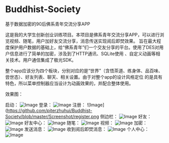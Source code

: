 # Buddhist-Society
基于数据加密的90后佛系青年交流分享APP 

这是我的大学生创新创业训练项目。本项目是佛系青年交流分享APP，可以进行浏览视频、随笔，用户加好友交流分享，消息传送实现阅后即焚效果。
旨在最大程度保护用户数据的基础上，给“佛系青年”们一个交友分享的平台。使用了DES对用户信息进行了简单的加密，涉及到了HTTP通讯、SQLite使用
、自定义动画等相关技术。用户通信集成了极光SDK。

整个app应该分为四个板块，分别对应的是“世界”（含悟茶道、练身体、品百味、尝世态）、好友列表、聊天、相关设置。由于对整个app的设计风格定位
的是具有特色，所以菜单控制器应当设计为动画效果的，并配合整体使用。


效果图：

启动：
![Image](https://github.com/piterzhuhui/Buddhist-Society/blob/master/Screenshot/%E5%90%AF%E5%8A%A82.png)
登录：
![Image](https://github.com/piterzhuhui/Buddhist-Society/blob/master/Screenshot/login.png)
注册：
![Image](https://github.com/piterzhuhui/Buddhist-Society/blob/master/Screenshot/register.png
侧边栏：
![Image](https://github.com/piterzhuhui/Buddhist-Society/blob/master/Screenshot/%E4%BE%A7%E8%BE%B9.png)
好友：
![Image](https://github.com/piterzhuhui/Buddhist-Society/blob/master/Screenshot/%E5%A5%BD%E5%8F%8B.png)
好友中心：
![Image](https://github.com/piterzhuhui/Buddhist-Society/blob/master/Screenshot/%E5%A5%BD%E5%8F%8B%E4%B8%AD%E5%BF%83.png)
随笔：
![Image](https://github.com/piterzhuhui/Buddhist-Society/blob/master/Screenshot/%E9%9A%8F%E7%AC%94.png)
视频：
![Image](https://github.com/piterzhuhui/Buddhist-Society/blob/master/Screenshot/%E8%A7%86%E9%A2%91.png)
加密：
![Image](https://github.com/piterzhuhui/Buddhist-Society/blob/master/Screenshot/%E5%8A%A0%E5%AF%86.png)
发送消息：
![Image](https://github.com/piterzhuhui/Buddhist-Society/blob/master/Screenshot/%E5%8F%91%E9%80%81%E6%B6%88%E6%81%AF.png)
收到阅后即焚消息：
![Image](https://github.com/piterzhuhui/Buddhist-Society/blob/master/Screenshot/%E6%94%B6%E5%88%B0%E9%98%85%E5%90%8E%E5%8D%B3%E7%84%9A%E6%B6%88%E6%81%AF.png)
个人中心：
![Image](https://github.com/piterzhuhui/Buddhist-Society/blob/master/Screenshot/%E4%B8%AA%E4%BA%BA%E4%B8%AD%E5%BF%83.png)

